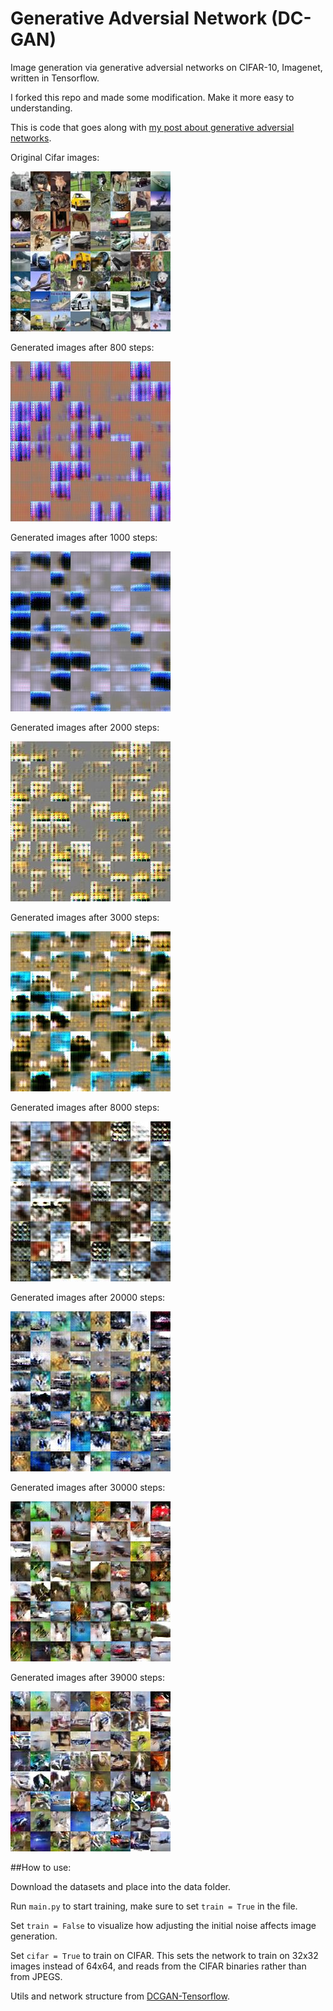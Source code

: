 # Generative Adversial Network (DC-GAN)
Image generation via generative adversial networks on CIFAR-10, Imagenet, written in Tensorflow.

I forked this repo and made some modification. Make it more easy to understanding. 

This is code that goes along with [my post about generative adversial networks](http://kvfrans.com/generative-adversial-networks-explained/).

Original Cifar images:

![Alt text](images/cifar/cifar_real.jpg?raw=true "Real Cifar Image")

Generated images after 800 steps:

![Alt text](images/cifar/800.jpg?raw=true "Real Cifar Image")

Generated images after 1000 steps:

![Alt text](images/cifar/1000.jpg?raw=true "Real Cifar Image")

Generated images after 2000 steps:

![Alt text](images/cifar/2000.jpg?raw=true "Real Cifar Image")

Generated images after 3000 steps:

![Alt text](images/cifar/3000.jpg?raw=true "Real Cifar Image")

Generated images after 8000 steps:

![Alt text](images/cifar/8000.jpg?raw=true "Real Cifar Image")

Generated images after 20000 steps:

![Alt text](images/cifar/20000.jpg?raw=true "Real Cifar Image")

Generated images after 30000 steps:

![Alt text](images/cifar/30000.jpg?raw=true "Real Cifar Image")

Generated images after 39000 steps:

![Alt text](images/cifar/39000.jpg?raw=true "Real Cifar Image")



##How to use:

Download the datasets and place into the data folder.

Run `main.py` to start training, make sure to set `train = True` in the file.

Set `train = False` to visualize how adjusting the initial noise affects image generation.

Set `cifar = True` to train on CIFAR. This sets the network to train on 32x32 images instead of 64x64, and reads from the CIFAR binaries rather than from JPEGS.


Utils and network structure from [DCGAN-Tensorflow](https://github.com/carpedm20/DCGAN-tensorflow).
